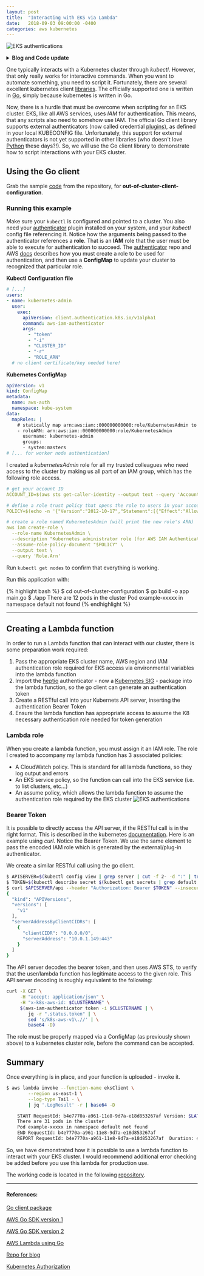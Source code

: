 ```yaml
---
layout: post
title:  "Interacting with EKS via Lambda"
date:   2018-09-03 09:00:00 -0400
categories: aws kubernetes
---
```

![EKS authentications](/images/authenticator.png)

<details>
<summary><strong>Blog and Code update</strong></summary>
<p>
Due to feedback from colleagues (thank you Chris Hein and Paul Maddox!) I have significantly cleaned up the code needed to interact with EKS using the kubernetes go client. This blog post has been edited since it was originally released on August 26, 2018.
</p>
<hr>
</details>

One typically interacts with a Kubernetes cluster through _kubectl_. However, that only really works for interactive commands. When you want to automate something, you need to script it. Fortunately, there are several excellent kubernetes client [libraries](https://kubernetes.io/docs/reference/using-api/client-libraries/). The officially supported one is written in [Go](https://github.com/kubernetes/client-go/), simply because kubernetes is written in Go.

Now, there is a hurdle that must be overcome when scripting for an EKS cluster. EKS, like all AWS services, uses _IAM_ for authentication. This means, that any scripts also need to somehow use IAM. The official Go client library supports external authenticators (now called credential [plugins](https://kubernetes.io/docs/reference/access-authn-authz/authentication/#client-go-credential-plugins)), as defined in your local KUBECONFIG file. Unfortunately, this support for external authenticators is not yet supported in other libraries (who doesn't love [Python](https://github.com/kubernetes-client/python) these days?!). So, we will use the Go client library to demonstrate how to script interactions with your EKS cluster.

## Using the Go client

Grab the sample [code](https://github.com/kubernetes/client-go/tree/master/examples/out-of-cluster-client-configuration) from the repository, for __out-of-cluster-client-configuration__.

### Running this example

Make sure your `kubectl` is configured and pointed to a cluster. You also need your [authenticator](https://github.com/kubernetes-sigs/aws-iam-authenticator) plugin installed on your system, and your _kubectl_ config file referencing it. Notice how the arguments being passed to the authenticator references a __role__. That is an __IAM__ role that the user must be able to execute for authentication to succeed. The [authenticator](https://github.com/kubernetes-sigs/aws-iam-authenticator) repo and AWS [docs](https://docs.aws.amazon.com/eks/latest/userguide/add-user-role.html) describes how you must create a role to be used for authentication, and then use a __ConfigMap__ to update your cluster to recognized that particular role.

**Kubectl Configuration file**
```yaml
# [...]
users:
- name: kubernetes-admin
  user:
    exec:
      apiVersion: client.authentication.k8s.io/v1alpha1
      command: aws-iam-authenticator
      args:
        - "token"
        - "-i"
        - "CLUSTER_ID"
        - "-r"
        - "ROLE_ARN"
  # no client certificate/key needed here!
```
**Kubernetes ConfigMap**
```yaml
apiVersion: v1
kind: ConfigMap
metadata:
  name: aws-auth
  namespace: kube-system
data:
  mapRoles: |
    # statically map arn:aws:iam::000000000000:role/KubernetesAdmin to cluster admin
    - roleARN: arn:aws:iam::000000000000:role/KubernetesAdmin
      username: kubernetes-admin
      groups:
      - system:masters
# [... for worker node authentication]
```
I created a _kubernetesAdmin_ role for all my trusted colleagues who need access to the cluster by making us all part of an IAM group, which has the following role access.
```yaml
# get your account ID
ACCOUNT_ID=$(aws sts get-caller-identity --output text --query 'Account')

# define a role trust policy that opens the role to users in your account (limited by IAM policy)
POLICY=$(echo -n '{"Version":"2012-10-17","Statement":[{"Effect":"Allow","Principal":{"AWS":"arn:aws:iam::'; echo -n "$ACCOUNT_ID"; echo -n ':root"},"Action":"sts:AssumeRole","Condition":{}}]}')

# create a role named KubernetesAdmin (will print the new role's ARN)
aws iam create-role \
  --role-name KubernetesAdmin \
  --description "Kubernetes administrator role (for AWS IAM Authenticator for Kubernetes)." \
  --assume-role-policy-document "$POLICY" \
  --output text \
  --query 'Role.Arn'
```

Run `kubectl get nodes` to confirm that everything is working.

Run this application with:

{% highlight bash %}
$ cd out-of-cluster-configuration
$ go build -o app main.go
$ ./app
There are 12 pods in the cluster
Pod example-xxxxx in namespace default not found
{% endhighlight %}

---

## Creating a Lambda function
In order to run a Lambda function that can interact with our cluster, there is some preparation work required:
1. Pass the appropriate EKS cluster name, AWS region and IAM authentication role required for EKS access via environmental variables into the lambda function 
2. Import the [heptio](https://github.com/kubernetes-sigs/aws-iam-authenticator/tree/master/pkg/token) authenticator - now a [Kubernetes SIG](https://github.com/kubernetes-sigs) - package into the lambda function, so the go client can generate an authentication token
3. Create a RESTful call into your Kubernets API server, inserting the authentication Bearer Token 
4. Ensure the lambda function has appropriate access to assume the K8 necessary authentication role needed for token generation

### Lambda role
When you create a lambda function, you must assign it an IAM role. The role I created to accompany
my lambda function has 3 associated policies:
- A CloudWatch policy. This is standard for all lambda functions, so they log output and errors
- An EKS service policy, so the function can call into the EKS service (i.e. to list clusters, etc...)
- An assume policy, which allows the lambda function to assume the authentication role required by the EKS cluster
![EKS authentications](/images/lambda-trust.png)

### Bearer Token
It is possible to directly access the API server, if the RESTful call is in the right format. This is described in the kubernetes [documentation](https://kubernetes.io/docs/tasks/administer-cluster/access-cluster-api/). Here is an example using _curl_. Notice the Bearer Token.  We use the same element to pass the encoded IAM role which is generated by the external/plug-in authenticator.  

We create a similar RESTful call using the go client.

```bash
$ APISERVER=$(kubectl config view | grep server | cut -f 2- -d ":" | tr -d " ")
$ TOKEN=$(kubectl describe secret $(kubectl get secrets | grep default | cut -f1 -d ' ') | grep -E '^token' | cut -f2 -d':' | tr -d '\t')
$ curl $APISERVER/api --header "Authorization: Bearer $TOKEN" --insecure
{
  "kind": "APIVersions",
  "versions": [
    "v1"
  ],
  "serverAddressByClientCIDRs": [
    {
      "clientCIDR": "0.0.0.0/0",
      "serverAddress": "10.0.1.149:443"
    }
  ]
}
```

The API server decodes the bearer token, and then uses AWS STS, to verify that the user/lambda function has legitimate access to the given role.  This API server decoding is roughly equivalent to the following:

```bash
curl -X GET \
     -H "accept: application/json" \
     -H "x-k8s-aws-id: $CLUSTERNAME" \
     $(aws-iam-authenticator token -i $CLUSTERNAME | \
        jq -r ".status.token" | \
        sed 's/k8s-aws-v1\.//' | \
        base64 -D)
```

The role must be properly mapped via a ConfigMap (as previously shown above) to a kubernetes cluster role, before the command can be accepted.

## Summary
Once everything is in place, and your function is uploaded - invoke it.

```bash
$ aws lambda invoke --function-name eksClient \
		--region us-east-1 \
		--log-type Tail - \
		| jq '.LogResult' -r | base64 -D

    START RequestId: b4e7770a-a961-11e8-9d7a-e18d853267af Version: $LATEST
    There are 31 pods in the cluster
    Pod example-xxxxx in namespace default not found
    END RequestId: b4e7770a-a961-11e8-9d7a-e18d853267af
    REPORT RequestId: b4e7770a-a961-11e8-9d7a-e18d853267af	Duration: 4859.56 ms	Billed Duration: 4900 ms 	Memory Size: 256 MB	Max Memory Used: 145 MB
```

So, we have demonstrated how it is possible to use a lambda function to interact with your EKS cluster.
I would recommend additional error checking be added before you use this lambda for production use.

The working code is located in the following [repository](https://github.com/nbrandaleone/eksClient). 

___

#### **References:**

[Go client package](https://github.com/kubernetes/client-go)

[AWS Go SDK version 1](https://docs.aws.amazon.com/sdk-for-go/v1/developer-guide/welcome.html)

[AWS Go SDK version 2](https://aws.amazon.com/blogs/developer/aws-sdk-for-go-2-0-developer-preview/)

[AWS Lambda using Go](https://aws.amazon.com/blogs/compute/announcing-go-support-for-aws-lambda/)

[Repo for blog](https://github.com/nbrandaleone/eksClient)

[Kubernetes Authorization](https://kubernetes.io/docs/reference/access-authn-authz/authentication/#client-go-credential-plugins)
